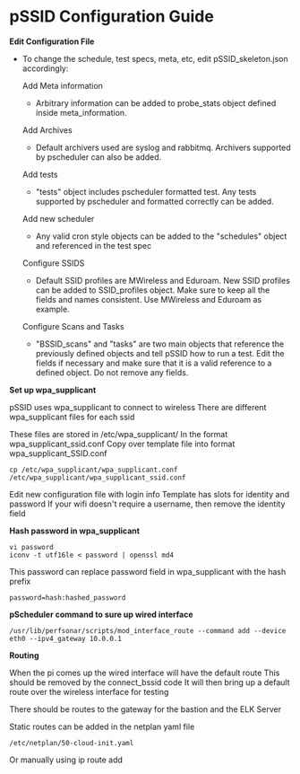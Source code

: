 # pSSID Configuration Guide

**Edit Configuration File**

* To change the schedule, test specs, meta, etc, edit pSSID_skeleton.json accordingly:

  Add Meta information
  - Arbitrary information can be added to probe_stats object defined inside meta_information. 
  
  Add Archives
  - Default archivers used are syslog and rabbitmq. Archivers supported by pscheduler can also be added.
  
  Add tests
  - "tests" object includes pscheduler formatted test. Any tests supported by pscheduler and formatted correctly can be added.
  
  Add new scheduler
  - Any valid cron style objects can be added to the "schedules" object and referenced in the test spec
  
  Configure SSIDS
  - Default SSID profiles are MWireless and Eduroam. New SSID profiles can be added to SSID_profiles object. Make sure to keep all the fields and names consistent. Use MWireless and Eduroam as example.
  
  Configure Scans and Tasks
  - "BSSID_scans" and "tasks" are two main objects that reference the previously defined objects and tell pSSID how to run a test. Edit the fields if necessary and make sure that it is a valid reference to a defined object. Do not remove any fields.


**Set up wpa_supplicant**

pSSID uses wpa_supplicant to connect to wireless
There are different wpa_supplicant files for each ssid

These files are stored in /etc/wpa_supplicant/
In the format wpa_supplicant_ssid.conf
Copy over template file into format wpa_supplicant_SSID.conf
```
cp /etc/wpa_supplicant/wpa_supplicant.conf /etc/wpa_supplicant/wpa_supplicant_ssid.conf
```

Edit new configuration file with login info
Template has slots for identity and password
If your wifi doesn't require a username, then remove the identity field

**Hash password in wpa_supplicant**
```
vi password
iconv -t utf16le < password | openssl md4
```

This password can replace password field in wpa_supplicant with the hash prefix
```
password=hash:hashed_password
```

**pScheduler command to sure up wired interface**
```
/usr/lib/perfsonar/scripts/mod_interface_route --command add --device eth0 --ipv4_gateway 10.0.0.1
```

**Routing**

When the pi comes up the wired interface will have the default route
This should be removed by the connect_bssid code
It will then bring up a default route over the wireless interface for testing

There should be routes to the gateway for the bastion and the ELK Server

Static routes can be added in the netplan yaml file
```
/etc/netplan/50-cloud-init.yaml
```

Or manually using ip route add



